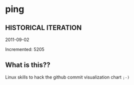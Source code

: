 # ping

## HISTORICAL ITERATION
2011-09-02

Incremented: 5205

## What is this?? 
Linux skills to hack the github commit visualization chart `;-)`
